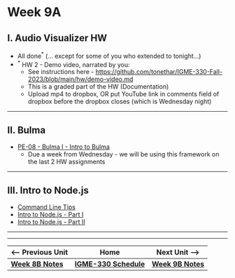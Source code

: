# Week 9A

## I. Audio Visualizer HW
- All done<sup>\*</sup> (... except for some of you who extended to tonight...)
- <sup>\*</sup> HW 2 - Demo video, narrated by you:
  - See instructions here - https://github.com/tonethar/IGME-330-Fall-2023/blob/main/hw/demo-video.md
  - This is a graded part of the HW (Documentation) 
  - Upload mp4 to dropbox, OR put YouTube link in comments field of dropbox before the dropbox closes (which is Wednesday night)

<hr>

## II. Bulma
- [PE-08 - Bulma I - Intro to Bulma](../pe/pe-08.md)
  - Due a week from Wednesday - we will be using this framework on the last 2 HW assignments

<hr>

## III. Intro to Node.js
- [Command Line Tips](https://github.com/tonethar/IGME-330-Master/blob/master/notes/command-line-tips.md)
- [Intro to Node.js - Part I](https://github.com/tonethar/IGME-330-Master/blob/master/notes/intro-to-node-1.md)
- [Intro to Node.js - Part II](https://github.com/tonethar/IGME-330-Master/blob/master/notes/intro-to-node-2.md)
 
<hr><hr>


| <-- Previous Unit | Home | Next Unit -->
| --- | --- | --- 
| [**Week 8B Notes**](08B.md)  |  [**IGME-330 Schedule**](../schedule.md) | [**Week 9B Notes**](09B.md)
